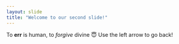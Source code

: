 ```yaml
---
layout: slide
title: "Welcome to our second slide!"
---
```

To **err** is human, to *forgive* divine :innocent:
Use the left arrow to go back!
